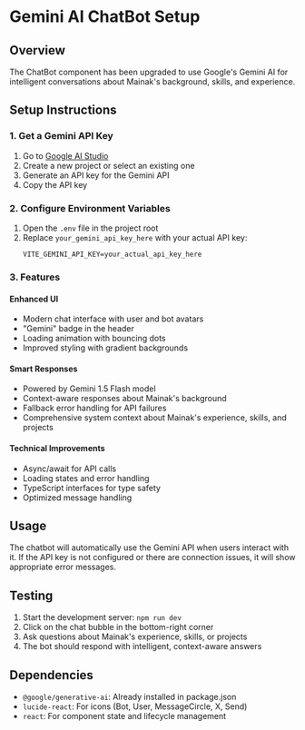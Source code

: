 # Gemini AI ChatBot Setup

## Overview
The ChatBot component has been upgraded to use Google's Gemini AI for intelligent conversations about Mainak's background, skills, and experience.

## Setup Instructions

### 1. Get a Gemini API Key
1. Go to [Google AI Studio](https://aistudio.google.com/)
2. Create a new project or select an existing one
3. Generate an API key for the Gemini API
4. Copy the API key

### 2. Configure Environment Variables
1. Open the `.env` file in the project root
2. Replace `your_gemini_api_key_here` with your actual API key:
   ```
   VITE_GEMINI_API_KEY=your_actual_api_key_here
   ```

### 3. Features

#### Enhanced UI
- Modern chat interface with user and bot avatars
- "Gemini" badge in the header
- Loading animation with bouncing dots
- Improved styling with gradient backgrounds

#### Smart Responses
- Powered by Gemini 1.5 Flash model
- Context-aware responses about Mainak's background
- Fallback error handling for API failures
- Comprehensive system context about Mainak's experience, skills, and projects

#### Technical Improvements
- Async/await for API calls
- Loading states and error handling
- TypeScript interfaces for type safety
- Optimized message handling

## Usage
The chatbot will automatically use the Gemini API when users interact with it. If the API key is not configured or there are connection issues, it will show appropriate error messages.

## Testing
1. Start the development server: `npm run dev`
2. Click on the chat bubble in the bottom-right corner
3. Ask questions about Mainak's experience, skills, or projects
4. The bot should respond with intelligent, context-aware answers

## Dependencies
- `@google/generative-ai`: Already installed in package.json
- `lucide-react`: For icons (Bot, User, MessageCircle, X, Send)
- `react`: For component state and lifecycle management
